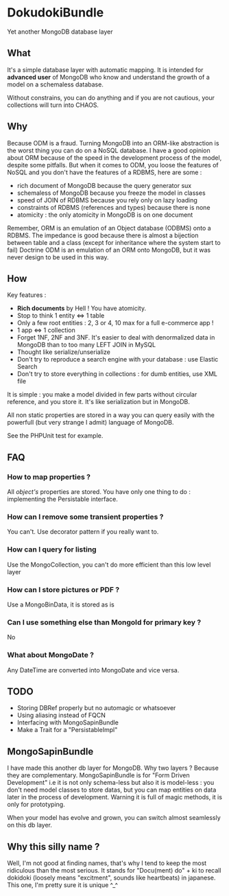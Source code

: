 DokudokiBundle
==============

Yet another MongoDB database layer

What
----

It's a simple database layer with automatic mapping. 
It is intended for **advanced user** of MongoDB
who know and understand the growth of a model on a schemaless database.

Without constrains, you can do anything and if you are not cautious, your 
collections will turn into CHAOS.

Why
---

Because ODM is a fraud. Turning MongoDB into an ORM-like abstraction is the worst
thing you can do on a NoSQL database. I have a good opinion about ORM
because of the speed in the development process of the model, despite some pitfalls.
But when it comes to ODM, you loose the features of NoSQL and you don't have
the features of a RDBMS, here are some : 

 * rich document of MongoDB because the query generator sux
 * schemaless of MongoDB because you freeze the model in classes
 * speed of JOIN of RDBMS because you rely only on lazy loading
 * constraints of RDBMS (references and types) because there is none
 * atomicity : the only atomicity in MongoDB is on one document

Remember, ORM is an emulation of an Object database (ODBMS) onto a RDBMS.
The impedance is good because there is almost a bijection between table and a class
(except for inheritance where the system start to fail)
Doctrine ODM is an emulation of an ORM onto MongoDB, but it was never design
to be used in this way.

How
---

Key features :
 * **Rich documents** by Hell ! You have atomicity.
 * Stop to think 1 entity <=> 1 table
 * Only a few root entities : 2, 3 or 4, 10 max for a full e-commerce app !
 * 1 app <=> 1 collection
 * Forget 1NF, 2NF and 3NF. It's easier to deal with denormalized data in 
   MongoDB than to too many LEFT JOIN in MySQL
 * Thought like serialize/unserialize
 * Don't try to reproduce a search engine with your database : use Elastic Search
 * Don't try to store everything in collections : for dumb entities, use XML file

It is simple : you make a model divided in few parts without circular reference, 
and you store it. It's like serialization but in MongoDB.

All non static properties are stored in a way you can query easily with the
powerfull (but very strange I admit) language of MongoDB.

See the PHPUnit test for example.

FAQ
---

### How to map properties ?
All *object's* properties are stored. You have only one thing to do : 
implementing the Persistable interface.

### How can I remove some transient properties ?
You can't. Use decorator pattern if you really want to.

### How can I query for listing
Use the MongoCollection, you can't do more efficient than this low level layer

### How can I store pictures or PDF ?
Use a MongoBinData, it is stored as is

### Can I use something else than MongoId for primary key ?
No

### What about MongoDate ?
Any DateTime are converted into MongoDate and vice versa.

TODO
----

 * Storing DBRef properly but no automagic or whatsoever
 * Using aliasing instead of FQCN
 * Interfacing with MongoSapinBundle
 * Make a Trait for a "PersistableImpl"

MongoSapinBundle
----------------

I have made this another db layer for MongoDB. Why two layers ? Because they
are complementary. MongoSapinBundle is for "Form Driven Development" i.e
it is not only schema-less but also it is model-less : you don't need
model classes to store datas, but you can map entities on data later in the 
process of development. Warning it is full of magic methods, it is only for
prototyping.

When your model has evolve and grown, you can switch almost seamlessly 
on this db layer.

Why this silly name ?
---------------------

Well, I'm not good at finding names, that's why I tend to keep the most ridiculous
than the most serious. It stands for "Docu(ment) do" + ki to recall
dokidoki (loosely means "excitment", sounds like heartbeats) in japanese.
This one, I'm pretty sure it is unique ^_^